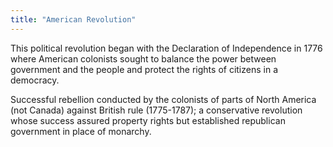 ```yaml
---
title: "American Revolution"
---
```

This political revolution began with the Declaration of Independence in 1776 where American colonists sought to balance the power between government and the people and protect the rights of citizens in a democracy.

Successful rebellion conducted by the colonists of parts of North America (not Canada) against British rule (1775-1787); a conservative revolution whose success assured property rights but established republican government in place of monarchy.

